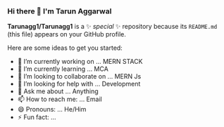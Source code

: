### Hi there 👋 I'm Tarun Aggarwal

**Tarunagg1/Tarunagg1** is a ✨ _special_ ✨ repository because its `README.md` (this file) appears on your GitHub profile.

Here are some ideas to get you started:

- 🔭 I’m currently working on ... MERN STACK
- 🌱 I’m currently learning ... MCA
- 👯 I’m looking to collaborate on ... MERN Js
- 🤔 I’m looking for help with ... Development
- 💬 Ask me about ... Anything
- 📫 How to reach me: ... Email 
- 😄 Pronouns: ... He/Him
- ⚡ Fun fact: ...

